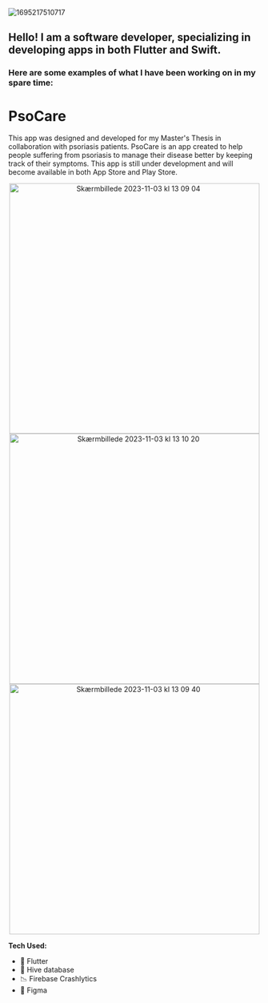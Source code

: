 ![1695217510717](https://github.com/carlankjaer/Mobile-Development-Portfolio/assets/32563457/d702f5c3-5fce-4792-abd9-0993f2b83f71)

## Hello! I am a software developer, specializing in developing apps in both Flutter and Swift. 

### Here are some examples of what I have been working on in my spare time:

# PsoCare

This app was designed and developed for my Master's Thesis in collaboration with psoriasis patients. PsoCare is an app created to help people suffering from psoriasis to manage their disease better by keeping track of their symptoms. This app is still under development and will become available in both App Store and Play Store.

<p align="center">
<img height="500" alt="Skærmbillede 2023-11-03 kl  13 09 04" src="https://github.com/carlankjaer/Mobile-Development-Portfolio/assets/32563457/bdbea18d-95d4-43a0-a2af-5f7b2175edef">
<img height="500" alt="Skærmbillede 2023-11-03 kl  13 10 20" src="https://github.com/carlankjaer/Mobile-Development-Portfolio/assets/32563457/d2c2fe41-90b9-4aec-857e-b7afb0d3598c">
<img height="500" alt="Skærmbillede 2023-11-03 kl  13 09 40" src="https://github.com/carlankjaer/Mobile-Development-Portfolio/assets/32563457/f55617d6-6362-4af7-bd18-d5ab5a18bfeb">
</p>

**Tech Used:**
  * :iphone: Flutter
  * :floppy_disk: Hive database
  * :chart_with_downwards_trend: Firebase Crashlytics
  * :art: Figma
